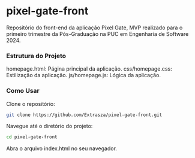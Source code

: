 # pixel-gate-front

Repositório do front-end da aplicação Pixel Gate, MVP realizado para o primeiro trimestre da Pós-Graduação na PUC em Engenharia de Software 2024.

### Estrutura do Projeto

homepage.html: Página principal da aplicação.
css/homepage.css: Estilização da aplicação.
js/homepage.js: Lógica da aplicação.

### Como Usar

Clone o repositório:

```bash
git clone https://github.com/Extrasza/pixel-gate-front.git
```

Navegue até o diretório do projeto:

```bash
cd pixel-gate-front
```

Abra o arquivo index.html no seu navegador.
